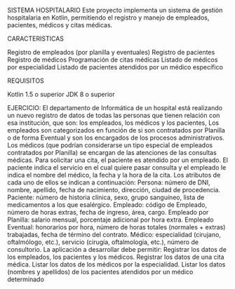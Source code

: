 SISTEMA HOSPITALARIO
Este proyecto implementa un sistema de gestión hospitalaria en Kotlin, permitiendo el registro y manejo de empleados, pacientes, médicos y citas médicas.

CARACTERISTICAS

Registro de empleados (por planilla y eventuales)
Registro de pacientes
Registro de médicos
Programación de citas médicas
Listado de médicos por especialidad
Listado de pacientes atendidos por un médico específico

REQUISITOS

Kotlin 1.5 o superior JDK 8 o superior


EJERCICIO: El departamento de Informática de un hospital está realizando un nuevo registro de datos de todas las personas que tienen relación con esa institución, que son: los empleados, los médicos y los pacientes, Los empleados son categorizados en función de si son contratados por Planilla o de forma Eventual y son los encargados de los procesos administrativos. Los médicos (que podrían considerarse un tipo especial de empleados contratados por Planilla) se encargan de las atenciones de las consultas médicas. Para solicitar una cita, el paciente es atendido por un empleado. El paciente indica el servicio en el cual quiere pasar consulta y el empleado le indica el nombre del médico, la fecha y la hora de la cita. Los atributos de cada uno de ellos se indican a continuación: Persona: número de DNI, nombre, apellido, fecha de nacimiento, dirección, ciudad de procedencia. Paciente: número de historia clínica, sexo, grupo sanguíneo, lista de medicamentos a los que esalérgico. Empleado: código de Empleado, número de horas extras, fecha de ingreso, área, cargo. Empleado por Planilla: salario mensual, porcentaje adicional por hora extra. Empleado Eventual: honorarios por hora, número de horas totales (normales + extras) trabajadas, fecha de término del contrato. Médico: especialidad (cirujano, oftalmólogo, etc.), servicio (cirugía, oftalmología, etc.), número de consultorio. La aplicación a desarrollar debe permitir: Registrar los datos de los empleados, los pacientes y los médicos. Registrar los datos de una cita médica. Listar los datos de los médicos por la especialidad. Listar los datos (nombres y apellidos) de los pacientes atendidos por un médico determinado 
